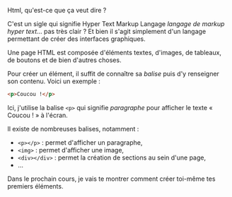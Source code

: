 Html, qu'est-ce que ça veut dire ?

C'est un sigle qui signifie Hyper Text Markup Langage *langage de markup hyper text*... pas très clair ? Et bien il s'agit simplement d'un langage permettant de créer des interfaces graphiques.

Une page HTML est composée d'éléments textes, d'images, de tableaux, de boutons et de bien d'autres choses.

Pour créer un élément, il suffit de connaître sa *balise* puis d'y renseigner son contenu. Voici un exemple :

```html
<p>Coucou !</p>
```
Ici, j'utilise la balise `<p>` qui signifie *paragraphe* pour afficher le texte « Coucou ! » à l'écran.

Il existe de nombreuses balises, notamment :

- `<p></p>` : permet d'afficher un paragraphe,
- `<img>` : permet d'afficher une image,
- `<div></div>` : permet la création de sections au sein d'une page,
- ...

Dans le prochain cours, je vais te montrer comment créer toi-même tes premiers éléments.